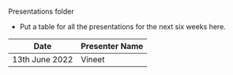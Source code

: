 Presentations folder
* Put a table for all the presentations for the next six weeks here.

Date               | Presenter Name | 
-----------------  | -------------- |  
13th June 2022     | Vineet         | 
